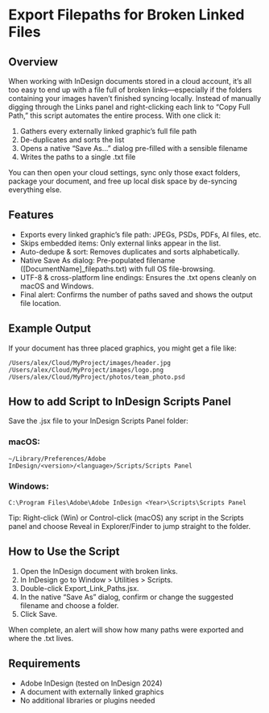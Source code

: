 # Export Filepaths for Broken Linked Files 
## Overview
When working with InDesign documents stored in a cloud account, it’s all too easy to end up with a file full of broken links—especially if the folders containing your images haven’t finished syncing locally. Instead of manually digging through the Links panel and right-clicking each link to “Copy Full Path,” this script automates the entire process. With one click it:

1. Gathers every externally linked graphic’s full file path
2. De-duplicates and sorts the list
3. Opens a native “Save As…” dialog pre-filled with a sensible filename
4. Writes the paths to a single .txt file

You can then open your cloud settings, sync only those exact folders, package your document, and free up local disk space by de-syncing everything else.

## Features
- Exports every linked graphic’s file path: JPEGs, PSDs, PDFs, AI files, etc.
- Skips embedded items: Only external links appear in the list.
- Auto-dedupe & sort: Removes duplicates and sorts alphabetically.
- Native Save As dialog: Pre-populated filename ([DocumentName]_filepaths.txt) with full OS file-browsing.
- UTF-8 & cross-platform line endings: Ensures the .txt opens cleanly on macOS and Windows.
- Final alert: Confirms the number of paths saved and shows the output file location.

## Example Output
If your document has three placed graphics, you might get a file like:
```
/Users/alex/Cloud/MyProject/images/header.jpg
/Users/alex/Cloud/MyProject/images/logo.png
/Users/alex/Cloud/MyProject/photos/team_photo.psd
```

## How to add Script to InDesign Scripts Panel
Save the .jsx file to your InDesign Scripts Panel folder:
### macOS:
```~/Library/Preferences/Adobe InDesign/<version>/<language>/Scripts/Scripts Panel```
### Windows:
```C:\Program Files\Adobe\Adobe InDesign <Year>\Scripts\Scripts Panel```

Tip: Right-click (Win) or Control-click (macOS) any script in the Scripts panel and choose Reveal in Explorer/Finder to jump straight to the folder.

## How to Use the Script
1. Open the InDesign document with broken links.
2. In InDesign go to Window > Utilities > Scripts.
3. Double-click Export_Link_Paths.jsx.
4. In the native “Save As” dialog, confirm or change the suggested filename and choose a folder.
5. Click Save.

When complete, an alert will show how many paths were exported and where the .txt lives.

## Requirements
- Adobe InDesign (tested on InDesign 2024)
- A document with externally linked graphics
- No additional libraries or plugins needed

